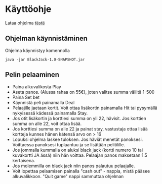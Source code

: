 # Käyttöohje

Lataa ohjelma [tästä](https://github.com/Ro0pE/ohjelmistotekniikka/releases/tag/Loppupalautus)

## Ohjelman käynnistäminen


Ohjelma käynnistyy komennolla 

```
java -jar BlackJack-1.0-SNAPSHOT.jar
```


## Pelin pelaaminen

- Paina alkuvalikosta Play
- Aseta panos. (Alussa rahaa on 55€), joten valitse summa väliltä 1-500
- Paina Set bet
- Käynnistä peli painamalla Deal
- Pelaajille jaetaan kortit. Voit ottaa lisäkortin painamalla Hit tai pysymällä nykyisessä kädessä painamalla Stay.
- Jos otit lisäkortin ja korttiesi summa on yli 22, hävisit. Jos korttien summa on alle 22, voit ottaa lisää.
- Jos korttiesi summa on alle 22 ja painat stay, vastustaja ottaa lisää kortteja kunnes hänen kätensä arvo on > 16 
- Lopuksi ohjelma laskee tuloksen. Jos häviät menetät panoksesi. Voittaessa panoksesi tuplaantuu ja se lisätään pelitilille.
- Jos jommalla kummalla on aluksi black jack (kortti numero 10 tai kuvakortti JA ässä) niin hän voittaa. Pelaajan panos maksetaan 1.5 kertaisena.
- Jos molemmilla on black jack niin panos palautuu pelaajalle.
- Voit lopettaa pelaamisen painalla "cash out" - nappia, mistä pääsee alkuvalikkoon. "Quit game" nappi sammuttaa ohjelman
